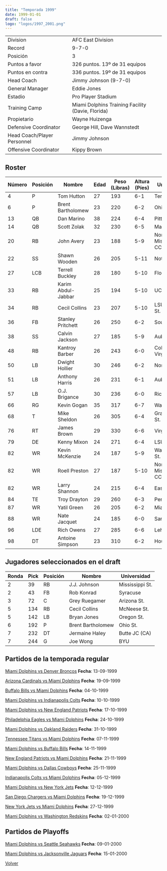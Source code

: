 ```yaml
---
title: "Temporada 1999"
date: 1999-01-01
draft: false
logo: "logos/1997_2001.png"
---
```


|                      |                      |
|-------------------------|---------------------------|
| Division               | AFC East Division            |
| Record                 | 9-7-0              |
| Posición               | 3            |
| Puntos a favor         | 326 puntos. 13º de 31 equipos           |
| Puntos en contra       | 336 puntos. 19º de 31 equipos       |
| Head Coach             | Jimmy Johnson (9-7-0)               |
| General Manager        | Eddie Jones      |
| Estadio                | Pro Player Stadium             |
| Training Camp          | Miami Dolphins Training Facility (Davie, Florida)        |
| Propietario | Wayne Huizenga |
| Defensive Coordinator | George Hill, Dave Wannstedt |
| Head Coach/Player Personnel | Jimmy Johnson |
| Offensive Coordinator | Kippy Brown |


## Roster

| Número | Posición | Nombre           | Edad | Peso (Libras) | Altura (Píes) | Universidad          |
|--------|----------|------------------|------|---------------|---------------|----------------------|
| 4 | P | Tom Hutton | 27 | 193 | 6-1 | Tennessee |
| 6 | P | Brent Bartholomew | 23 | 220 | 6-2 | Ohio St. |
| 13 | QB | Dan Marino | 38 | 224 | 6-4 | Pittsburgh |
| 14 | QB | Scott Zolak | 32 | 230 | 6-5 | Maryland |
| 20 | RB | John Avery | 23 | 188 | 5-9 | Northwest Mississippi CC,Mississippi |
| 22 | SS | Shawn Wooden | 26 | 205 | 5-11 | Notre Dame |
| 27 | LCB | Terrell Buckley | 28 | 180 | 5-10 | Florida St. |
| 33 | RB | Karim Abdul-Jabbar | 25 | 194 | 5-10 | UCLA |
| 34 | RB | Cecil Collins | 23 | 207 | 5-10 | LSU,McNeese St. |
| 36 | FB | Stanley Pritchett | 26 | 250 | 6-2 | South Carolina |
| 38 | SS | Calvin Jackson | 27 | 185 | 5-9 | Auburn |
| 48 | RB | Kantroy Barber | 26 | 243 | 6-0 | Colorado,West Virginia |
| 50 | LB | Dwight Hollier | 30 | 246 | 6-2 | North Carolina |
| 51 | LB | Anthony Harris | 26 | 231 | 6-1 | Auburn |
| 57 | LB | O.J. Brigance | 30 | 236 | 6-0 | Rice |
| 66 | RG | Kevin Gogan | 35 | 317 | 6-7 | Washington |
| 68 | T | Mike Sheldon | 26 | 305 | 6-4 | Grand Valley St. |
| 76 | RT | James Brown | 29 | 330 | 6-6 | Virginia St. |
| 79 | DE | Kenny Mixon | 24 | 271 | 6-4 | LSU |
| 82 | WR | Kevin McKenzie | 24 | 187 | 5-9 | Washington St. |
| 82 | WR | Roell Preston | 27 | 187 | 5-10 | Northwest Mississippi CC,Mississippi |
| 82 | WR | Larry Shannon | 24 | 215 | 6-4 | East Carolina |
| 84 | TE | Troy Drayton | 29 | 260 | 6-3 | Penn St. |
| 87 | WR | Yatil Green | 26 | 205 | 6-2 | Miami (FL) |
| 88 | WR | Nate Jacquet | 24 | 185 | 6-0 | San Diego St. |
| 96 | LDE | Rich Owens | 27 | 285 | 6-6 | Lehigh |
| 98 | DT | Antoine Simpson | 23 | 310 | 6-2 | Houston |


## Jugadores seleccionados en el draft

| Ronda | Pick | Posición | Nombre           | Universidad          |
|-------|------|----------|------------------|----------------------|
| 2 | 39 | RB | J.J. Johnson | Mississippi St. |
| 2 | 43 | FB | Rob Konrad | Syracuse |
| 3 | 72 | C | Grey Ruegamer | Arizona St. |
| 5 | 134 | RB | Cecil Collins | McNeese St. |
| 5 | 142 | LB | Bryan Jones | Oregon St. |
| 6 | 192 | P | Brent Bartholomew | Ohio St. |
| 7 | 232 | DT | Jermaine Haley | Butte JC (CA) |
| 7 | 244 | G | Joe Wong | BYU |


## Partidos de la temporada regular

[Miami Dolphins vs Denver Broncos](/historia/partidos/mia-den-19990913) **Fecha**: 13-09-1999

[Arizona Cardinals vs Miami Dolphins](/historia/partidos/ari-mia-19990919) **Fecha**: 19-09-1999

[Buffalo Bills vs Miami Dolphins](/historia/partidos/buf-mia-19991004) **Fecha**: 04-10-1999

[Miami Dolphins vs Indianapolis Colts](/historia/partidos/mia-ind-19991010) **Fecha**: 10-10-1999

[Miami Dolphins vs New England Patriots](/historia/partidos/mia-ne-19991017) **Fecha**: 17-10-1999

[Philadelphia Eagles vs Miami Dolphins](/historia/partidos/phi-mia-19991024) **Fecha**: 24-10-1999

[Miami Dolphins vs Oakland Raiders](/historia/partidos/mia-oak-19991031) **Fecha**: 31-10-1999

[Tennessee Titans vs Miami Dolphins](/historia/partidos/ten-mia-19991107) **Fecha**: 07-11-1999

[Miami Dolphins vs Buffalo Bills](/historia/partidos/mia-buf-19991114) **Fecha**: 14-11-1999

[New England Patriots vs Miami Dolphins](/historia/partidos/ne-mia-19991121) **Fecha**: 21-11-1999

[Miami Dolphins vs Dallas Cowboys](/historia/partidos/mia-dal-19991125) **Fecha**: 25-11-1999

[Indianapolis Colts vs Miami Dolphins](/historia/partidos/ind-mia-19991205) **Fecha**: 05-12-1999

[Miami Dolphins vs New York Jets](/historia/partidos/mia-nyj-19991212) **Fecha**: 12-12-1999

[San Diego Chargers vs Miami Dolphins](/historia/partidos/sd-mia-19991219) **Fecha**: 19-12-1999

[New York Jets vs Miami Dolphins](/historia/partidos/nyj-mia-19991227) **Fecha**: 27-12-1999

[Miami Dolphins vs Washington Redskins](/historia/partidos/mia-was-20000102) **Fecha**: 02-01-2000




## Partidos de Playoffs

[Miami Dolphins vs Seattle Seahawks](/historia/partidos/mia-sea-20000109) **Fecha**: 09-01-2000

[Miami Dolphins vs Jacksonville Jaguars](/historia/partidos/mia-jax-20000115) **Fecha**: 15-01-2000




[Volver](/historia)